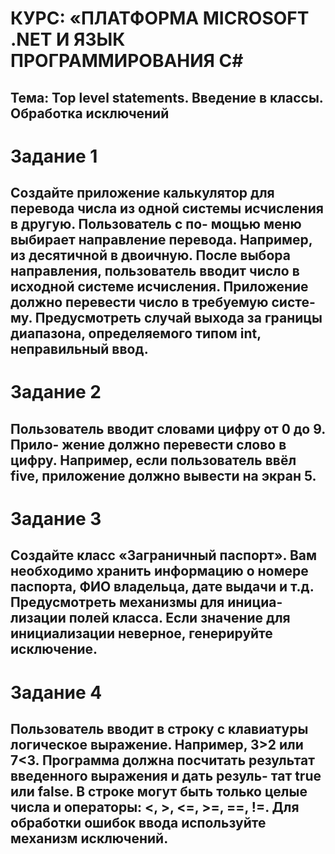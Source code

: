 # КУРС: «ПЛАТФОРМА MICROSOFT .NET И ЯЗЫК ПРОГРАММИРОВАНИЯ C#
## Тема: Top level statements. Введение в классы. Обработка исключений
# Задание 1
## Создайте приложение калькулятор для перевода числа из одной системы исчисления в другую. Пользователь с по- мощью меню выбирает направление перевода. Например, из десятичной в двоичную. После выбора направления, пользователь вводит число в исходной системе исчисления. Приложение должно перевести число в требуемую систе- му. Предусмотреть случай выхода за границы диапазона, определяемого типом int, неправильный ввод.
# Задание 2
## Пользователь вводит словами цифру от 0 до 9. Прило- жение должно перевести слово в цифру. Например, если пользователь ввёл five, приложение должно вывести на экран 5.
# Задание 3
## Создайте класс «Заграничный паспорт». Вам необходимо хранить информацию о номере паспорта, ФИО владельца, дате выдачи и т.д. Предусмотреть механизмы для инициа- лизации полей класса. Если значение для инициализации неверное, генерируйте исключение.
# Задание 4
## Пользователь вводит в строку с клавиатуры логическое выражение. Например, 3>2 или 7<3. Программа должна посчитать результат введенного выражения и дать резуль- тат true или false. В строке могут быть только целые числа и операторы: <, >, <=, >=, ==, !=. Для обработки ошибок ввода используйте механизм исключений.
